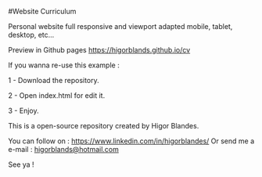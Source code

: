 #Website Curriculum

Personal website full responsive and viewport adapted mobile, tablet, desktop, etc...

Preview in Github pages https://higorblands.github.io/cv

If you wanna re-use this example :

1 - Download the repository. 

2 - Open index.html for edit it.

3 - Enjoy.


This is a open-source repository created by Higor Blandes.


You can follow on :
https://www.linkedin.com/in/higorblandes/ 
Or send me a e-mail : higorblands@hotmail.com

See ya !
